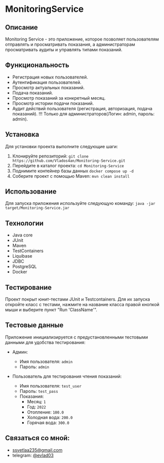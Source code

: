 # MonitoringService

## Описание

Monitoring Service - это приложение, которое позволяет пользователям отправлять и просматривать показания, а администраторам просматривать аудиты и управлять типами показаний.

## Функциональность

- Регистрация новых пользователей.
- Аутентификация пользователей.
- Просмотр актуальных показаний.
- Подача показаний.
- Просмотр показаний за конкретный месяц.
- Просмотр истории подачи показаний.
- Аудит действий пользователя (регистрация, авторизация, подача показаний).
!!! Только для администраторов(Логин: admin, пароль: admin).

## Установка

Для установки проекта выполните следующие шаги:


1. Клонируйте репозиторий: `git clone https://github.com/Vlados4an/Monitoring-Service.git`
2. Перейдите в каталог проекта: `cd Monitoring-Service`
3. Поднимите контейнер базы данных ``` docker compose up -d ```
4. Соберите проект с помощью Maven: `mvn clean install`

## Использование

Для запуска приложения используйте следующую команду: `java -jar target/Monitoring-Service.jar`

## Технологии

- Java core
- JUnit
- Maven
- TestContainers
- Liquibase
- JDBC
- PostgreSQL
- Docker

## Тестирование

Проект покрыт юнит-тестами JUnit и Testcontainers. Для их запуска откройте класс с тестами, нажмите на название класса правой кнопкой мыши и выберите пункт "Run 'ClassName'".

## Тестовые данные

Приложение инициализируется с предустановленными тестовыми данными для удобства тестирования:

- Админ:
    - Имя пользователя: `admin`
    - Пароль: `admin`

- Пользователь для тестирования чтения показаний:
    - Имя пользователя: `test_user`
    - Пароль: `test_pass`
    - Показания:
        - Месяц: `1`
        - Год: `2022`
        - Отопление: `100.0`
        - Холодная вода: `200.0`
        - Горячая вода: `300.0`

## Связаться со мной:

- ssvetlaa235@gmail.com
- telegram: [@evlad03](https://t.me/evlad03)